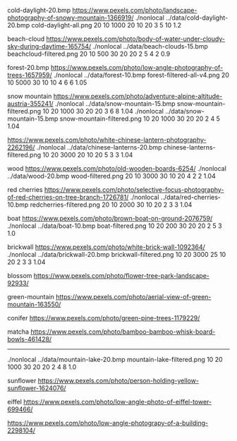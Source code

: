
cold-daylight-20.bmp
https://www.pexels.com/photo/landscape-photography-of-snowy-mountain-1366919/
./nonlocal ../data/cold-daylight-20.bmp cold-daylight-all.png 20 10 1000 20 10 20 3 5 10 1.2

beach-cloud
https://www.pexels.com/photo/body-of-water-under-cloudy-sky-during-daytime-165754/
 ./nonlocal ../data/beach-clouds-15.bmp beachcloud-filtered.png 20 10 500 30 20 20 2 5 4 2 0.9

forest-20.bmp
https://www.pexels.com/photo/low-angle-photography-of-trees-1657959/
 ./nonlocal ../data/forest-10.bmp forest-filtered-all-v4.png 20 10 5000 30 10 10 4 6 6 1.05

snow mountain
https://www.pexels.com/photo/adventure-alpine-altitude-austria-355241/
./nonlocal ../data/snow-mountain-15.bmp snow-mountain-filtered.png 10 20 1000 30 20 20 3 6 8 1.04
./nonlocal ../data/snow-mountain-15.bmp snow-mountain-filtered.png 10 20 1000 30 20 20 2 4 5 1.04

https://www.pexels.com/photo/white-chinese-lantern-photography-2262196/
./nonlocal ../data/chinese-lanterns-20.bmp chinese-lanterns-filtered.png 10 20 3000 20 10 20 5 3 3 1.04

wood
https://www.pexels.com/photo/old-wooden-boards-6254/
 ./nonlocal ../data/wood-20.bmp wood-filtered.png 20 10 3000 30 10 20 4 2 2 1.04

red cherries
https://www.pexels.com/photo/selective-focus-photography-of-red-cherries-on-tree-branch-1726781/
./nonlocal ../data/red-cherries-10.bmp redcherries-filtered.png 20 10 2000 30 10 20 2 3 3 1.04

boat
https://www.pexels.com/photo/brown-boat-on-ground-2076759/
./nonlocal ../data/boat-10.bmp boat-filtered.png 10 20 200 30 20 20 2 5 3 1.0

brickwall
https://www.pexels.com/photo/white-brick-wall-1092364/
./nonlocal ../data/brickwall-20.bmp brickwall-filtered.png 10 20 3000 25 10 20 2 3 3 1.04

blossom
https://www.pexels.com/photo/flower-tree-park-landscape-92933/

green-mountain
https://www.pexels.com/photo/aerial-view-of-green-mountain-163550/

conifer
https://www.pexels.com/photo/green-pine-trees-1179229/

matcha
https://www.pexels.com/photo/bamboo-bamboo-whisk-board-bowls-461428/

---

./nonlocal ../data/mountain-lake-20.bmp mountain-lake-filtered.png 10 20 1000 30 20 20 2 4 8 1.0

sunflower
https://www.pexels.com/photo/person-holding-yellow-sunflower-1624076/


eiffel
https://www.pexels.com/photo/low-angle-photo-of-eiffel-tower-699466/


https://www.pexels.com/photo/low-angle-photograpy-of-a-building-2298104/


